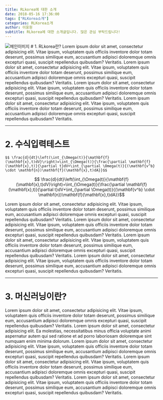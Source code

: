 ```yaml
---
title: RLkorea에 대한 소개
date: 2018-05-16 17:36:00
tags: ["RLKorea소개"]
categories: RLKorea소개
author: 이웅원
subtitle: RLkorea에 대한 소개글입니다. 많은 관심 부탁드립니다!
---
```

<img src="/img/main.png" alt="메인이미지">
# 1. RLkorea란?
Lorem ipsum dolor sit amet, consectetur adipisicing elit. Vitae ipsum, voluptatem quis officiis inventore dolor totam deserunt, possimus similique eum, accusantium adipisci doloremque omnis excepturi quasi, suscipit repellendus quibusdam? Veritatis.
Lorem ipsum dolor sit amet, consectetur adipisicing elit. Vitae ipsum, voluptatem quis officiis inventore dolor totam deserunt, possimus similique eum, accusantium adipisci doloremque omnis excepturi quasi, suscipit repellendus quibusdam? Veritatis.
Lorem ipsum dolor sit amet, consectetur adipisicing elit. Vitae ipsum, voluptatem quis officiis inventore dolor totam deserunt, possimus similique eum, accusantium adipisci doloremque omnis excepturi quasi, suscipit repellendus quibusdam? Veritatis.
Lorem ipsum dolor sit amet, consectetur adipisicing elit. Vitae ipsum, voluptatem quis officiis inventore dolor totam deserunt, possimus similique eum, accusantium adipisci doloremque omnis excepturi quasi, suscipit repellendus quibusdam? Veritatis.

<br>

------------------

# 2. 수식입력테스트


```
$$ \frac{d}{dt}\left(\int_{\Omega(t)}{\mathbf{f}(\mathbf{x},t)dV}\right)=\int_{\Omega(t)}{\frac{\partial \mathbf{f}(\mathbf{x},t)}{\partial t}dV+\int_{\partial \Omega(t)}{(\mathbf{v^b} \cdot \mathbf{n})\mathbf{f}(\mathbf{x},t)dA}}$$
```

$$ \frac{d}{dt}\left(\int_{\Omega(t)}{\mathbf{f}(\mathbf{x},t)dV}\right)=\int_{\Omega(t)}{\frac{\partial \mathbf{f}(\mathbf{x},t)}{\partial t}dV+\int_{\partial \Omega(t)}{(\mathbf{v^b} \cdot \mathbf{n})\mathbf{f}(\mathbf{x},t)dA}}$$

Lorem ipsum dolor sit amet, consectetur adipisicing elit. Vitae ipsum, voluptatem quis officiis inventore dolor totam deserunt, possimus similique eum, accusantium adipisci doloremque omnis excepturi quasi, suscipit repellendus quibusdam? Veritatis.
Lorem ipsum dolor sit amet, consectetur adipisicing elit. Vitae ipsum, voluptatem quis officiis inventore dolor totam deserunt, possimus similique eum, accusantium adipisci doloremque omnis excepturi quasi, suscipit repellendus quibusdam? Veritatis.
Lorem ipsum dolor sit amet, consectetur adipisicing elit. Vitae ipsum, voluptatem quis officiis inventore dolor totam deserunt, possimus similique eum, accusantium adipisci doloremque omnis excepturi quasi, suscipit repellendus quibusdam? Veritatis.
Lorem ipsum dolor sit amet, consectetur adipisicing elit. Vitae ipsum, voluptatem quis officiis inventore dolor totam deserunt, possimus similique eum, accusantium adipisci doloremque omnis excepturi quasi, suscipit repellendus quibusdam? Veritatis.

------------------

# 3. 머신러닝이란?
Lorem ipsum dolor sit amet, consectetur adipisicing elit. Vitae ipsum, voluptatem quis officiis inventore dolor totam deserunt, possimus similique eum, accusantium adipisci doloremque omnis excepturi quasi, suscipit repellendus quibusdam? Veritatis. Lorem ipsum dolor sit amet, consectetur adipisicing elit. Ea molestias, necessitatibus minus officia voluptate animi aspernatur autem qui sed ratione et ad porro laboriosam doloremque sint numquam enim minima dolorum.
Lorem ipsum dolor sit amet, consectetur adipisicing elit. Vitae ipsum, voluptatem quis officiis inventore dolor totam deserunt, possimus similique eum, accusantium adipisci doloremque omnis excepturi quasi, suscipit repellendus quibusdam? Veritatis.
Lorem ipsum dolor sit amet, consectetur adipisicing elit. Vitae ipsum, voluptatem quis officiis inventore dolor totam deserunt, possimus similique eum, accusantium adipisci doloremque omnis excepturi quasi, suscipit repellendus quibusdam? Veritatis.
Lorem ipsum dolor sit amet, consectetur adipisicing elit. Vitae ipsum, voluptatem quis officiis inventore dolor totam deserunt, possimus similique eum, accusantium adipisci doloremque omnis excepturi quasi, suscipit repellendus quibusdam? Veritatis.